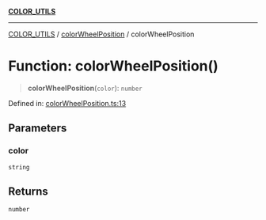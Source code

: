 [**COLOR_UTILS**](../../README.md)

***

[COLOR_UTILS](../../README.md) / [colorWheelPosition](../README.md) / colorWheelPosition

# Function: colorWheelPosition()

> **colorWheelPosition**(`color`): `number`

Defined in: [colorWheelPosition.ts:13](https://github.com/dailker/everyutil/blob/88c583cdd8386be54599315f93f88880d20b94f3/src/color/colorWheelPosition.ts#L13)

## Parameters

### color

`string`

## Returns

`number`
